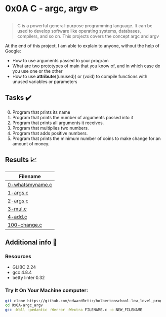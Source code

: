 # 0x0A C - argc, argv :pencil2:

> C is a powerful general-purpose programming language. It can be used to develop software like operating systems, databases, compilers, and so on. This projects covers the concept argc and argv

  At the end of this project, I am able to explain to anyone, without the help of Google:

* How to use arguments passed to your program
* What are two prototypes of main that you know of, and in which case do you use one or the other
* How to use __attribute__((unused)) or (void) to compile functions with unused variables or parameters
  
## Tasks :heavy_check_mark:

0. Program that prints its name
1. Program that prints the number of arguments passed into it
2. Program that prints all arguments it receives.
3. Program that multiplies two numbers.
4. Program that adds positive numbers.
5. Program that prints the minimum number of coins to make change for an amount of money.

## Results :chart_with_upwards_trend:

| Filename |
| ------ |
| [0-whatsmyname.c](https://github.com/edward0rtiz/holbertonschool-low_level_programming/blob/master/0x0A-argc_argv/0-whatsmyname.c)|
| [1-args.c](https://github.com/edward0rtiz/holbertonschool-low_level_programming/blob/master/0x0A-argc_argv/1-args.c)|
| [2-args.c](https://github.com/edward0rtiz/holbertonschool-low_level_programming/blob/master/0x0A-argc_argv/2-args.c)|
| [3-mul.c](https://github.com/edward0rtiz/holbertonschool-low_level_programming/blob/master/0x0A-argc_argv/3-mul.c)|
| [4-add.c](https://github.com/edward0rtiz/holbertonschool-low_level_programming/blob/master/0x0A-argc_argv/4-add.c)|
| [100-change.c](https://github.com/edward0rtiz/holbertonschool-low_level_programming/blob/master/0x0A-argc_argv/100-change.c)|

## Additional info :construction:
### Resources

- GLIBC 2.24
- gcc 4.8.4
- betty linter 0.32


### Try It On Your Machine computer:	
```bash
git clone https://github.com/edward0rtiz/holbertonschool-low_level_programming.git
cd 0x0A-argc_argv
gcc -Wall -pedantic -Werror -Wextra FILENAME.c -o NEW_FILENAME
```
